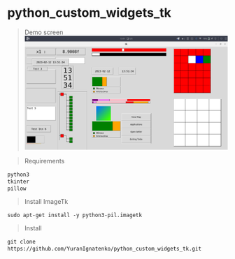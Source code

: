 # python_custom_widgets_tk

> Demo screen
![demo](/src/screen.png)

> Requirements
```
python3
tkinter
pillow
```
> Install ImageTk

```
sudo apt-get install -y python3-pil.imagetk
```

> Install 
```
git clone https://github.com/YuranIgnatenko/python_custom_widgets_tk.git
```

